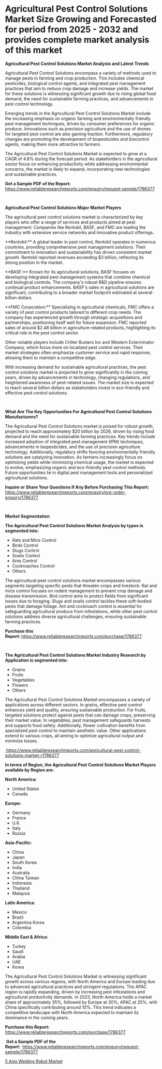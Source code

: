<p><h1>Agricultural Pest Control Solutions Market Size Growing and Forecasted for period from 2025 - 2032 and provides complete market analysis of this market</h1></p><p><strong>Agricultural Pest Control Solutions Market Analysis and Latest Trends</strong></p>
<p><p>Agricultural Pest Control Solutions encompass a variety of methods used to manage pests in farming and crop production. This includes chemical pesticides, biological control agents, and integrated pest management practices that aim to reduce crop damage and increase yields. The market for these solutions is witnessing significant growth due to rising global food demand, the need for sustainable farming practices, and advancements in pest control technology.</p><p>Emerging trends in the Agricultural Pest Control Solutions Market include the increasing emphasis on organic farming and environmentally friendly pest management techniques, driven by consumer preferences for organic produce. Innovations such as precision agriculture and the use of drones for targeted pest control are also gaining traction. Furthermore, regulatory changes are promoting the development of biopesticides and biocontrol agents, making them more attractive to farmers.</p><p>The Agricultural Pest Control Solutions Market is expected to grow at a CAGR of 4.8% during the forecast period. As stakeholders in the agricultural sector focus on enhancing productivity while addressing environmental concerns, the market is likely to expand, incorporating new technologies and sustainable practices.</p></p>
<p><strong>Get a Sample PDF of the Report:&nbsp;</strong> <a href="https://www.reliableresearchreports.com/enquiry/request-sample/1786377?utm_campaign=2953&utm_medium=2&utm_source=Github&utm_content=ia&utm_term=25032025&utm_id=agricultural-pest-control-solutions">https://www.reliableresearchreports.com/enquiry/request-sample/1786377</a></p>
<p>&nbsp;</p>
<p><strong>Agricultural Pest Control Solutions Major Market Players</strong></p>
<p><p>The agricultural pest control solutions market is characterized by key players who offer a range of services and products aimed at pest management. Companies like Rentokil, BASF, and FMC are leading the industry with extensive service networks and innovative product offerings.</p><p>**Rentokil:** A global leader in pest control, Rentokil operates in numerous countries, providing comprehensive pest management solutions. Their commitment to innovation and sustainability has driven consistent market growth. Rentokil reported revenues exceeding $3 billion, reflecting its strong position in the market.</p><p>**BASF:** Known for its agricultural solutions, BASF focuses on developing integrated pest management systems that combine chemical and biological controls. The company's robust R&D pipeline ensures continual product enhancements. BASF's sales in agricultural solutions are significant, contributing to a broader market footprint estimated at several billion dollars.</p><p>**FMC Corporation:** Specializing in agricultural chemicals, FMC offers a variety of pest control products tailored to different crop needs. The company has experienced growth through strategic acquisitions and partnerships, positioning itself well for future expansion. FMC reported sales of around $2.48 billion in agriculture-related products, highlighting its critical role in the pest control sector.</p><p>Other notable players include Critter Busters Inc and Western Exterminator Company, which focus more on localized pest control services. Their market strategies often emphasize customer service and rapid response, allowing them to maintain a competitive edge.</p><p>With increasing demand for sustainable agricultural practices, the pest control solutions market is projected to grow significantly in the coming years, driven by advancements in technology, changing regulations, and heightened awareness of pest-related issues. The market size is expected to reach several billion dollars as stakeholders invest in eco-friendly and effective pest control solutions.</p></p>
<p>&nbsp;</p>
<p><strong>What Are The Key Opportunities For Agricultural Pest Control Solutions Manufacturers?</strong></p>
<p><p>The Agricultural Pest Control Solutions market is poised for robust growth, projected to reach approximately $20 billion by 2026, driven by rising food demand and the need for sustainable farming practices. Key trends include increased adoption of integrated pest management (IPM) techniques, advancements in biopesticides, and the use of precision agriculture technology. Additionally, regulatory shifts favoring environmentally-friendly solutions are catalyzing innovation. As farmers increasingly focus on optimizing yields while minimizing chemical usage, the market is expected to evolve, emphasizing organic and eco-friendly pest control methods. Future opportunities lie in digital pest management tools and personalized agricultural solutions.</p></p>
<p><strong>Inquire or Share Your Questions If Any Before Purchasing This Report:</strong> <a href="https://www.reliableresearchreports.com/enquiry/pre-order-enquiry/1786377?utm_campaign=2953&utm_medium=2&utm_source=Github&utm_content=ia&utm_term=25032025&utm_id=agricultural-pest-control-solutions">https://www.reliableresearchreports.com/enquiry/pre-order-enquiry/1786377</a></p>
<p>&nbsp;</p>
<p><strong>Market Segmentation</strong></p>
<p><strong>The Agricultural Pest Control Solutions Market Analysis by types is segmented into:</strong></p>
<p><ul><li>Rats and Mice Control</li><li>Birds Control</li><li>Slugs Control</li><li>Snails Control</li><li>Ants Control</li><li>Cockroaches Control</li><li>Others</li></ul></p>
<p><p>The agricultural pest control solutions market encompasses various segments targeting specific pests that threaten crops and livestock. Rat and mice control focuses on rodent management to prevent crop damage and disease transmission. Bird control aims to protect fields from significant losses due to foraging. Slugs and snails control tackles these soft-bodied pests that damage foliage. Ant and cockroach control is essential for safeguarding agricultural produce from infestations, while other pest control solutions address diverse agricultural challenges, ensuring sustainable farming practices.</p></p>
<p><strong>Purchase this Report:&nbsp;</strong><a href="https://www.reliableresearchreports.com/purchase/1786377?utm_campaign=2953&utm_medium=2&utm_source=Github&utm_content=ia&utm_term=25032025&utm_id=agricultural-pest-control-solutions">https://www.reliableresearchreports.com/purchase/1786377</a></p>
<p>&nbsp;</p>
<p><strong>The Agricultural Pest Control Solutions Market Industry Research by Application is segmented into:</strong></p>
<p><ul><li>Grains</li><li>Fruits</li><li>Vegetables</li><li>Flowers</li><li>Others</li></ul></p>
<p><p>The Agricultural Pest Control Solutions Market encompasses a variety of applications across different sectors. In grains, effective pest control enhances yield and quality, ensuring sustainable production. For fruits, targeted solutions protect against pests that can damage crops, preserving their market value. In vegetables, pest management safeguards harvests and supports food safety. Additionally, flower cultivation benefits from specialized pest control to maintain aesthetic value. Other applications extend to various crops, all aiming to optimize agricultural output and minimize losses.</p></p>
<p><a href="https://www.reliableresearchreports.com/agricultural-pest-control-solutions-market-r1786377?utm_campaign=2953&utm_medium=2&utm_source=Github&utm_content=ia&utm_term=25032025&utm_id=agricultural-pest-control-solutions">&nbsp;https://www.reliableresearchreports.com/agricultural-pest-control-solutions-market-r1786377</a></p>
<p><strong>In terms of Region, the Agricultural Pest Control Solutions Market Players available by Region are:</strong></p>
<p>
    <p> <strong> North America: </strong>
        <ul>
            <li>United States</li>
            <li>Canada</li>
        </ul>
        </p> 
    <p> <strong> Europe: </strong>
        <ul>
            <li>Germany</li>
            <li>France</li>
            <li>U.K.</li>
            <li>Italy</li>
            <li>Russia</li>
        </ul>
        </p> 
    <p> <strong> Asia-Pacific: </strong>
        <ul>
            <li>China</li>
            <li>Japan</li>
            <li>South Korea</li>
            <li>India</li>
            <li>Australia</li>
            <li>China Taiwan</li>
            <li>Indonesia</li>
            <li>Thailand</li>
            <li>Malaysia</li>
        </ul>
        </p> 
    <p> <strong> Latin America: </strong>
        <ul>
            <li>Mexico</li>
            <li>Brazil</li>
            <li>Argentina Korea</li>
            <li>Colombia</li>
        </ul>
        </p> 
    <p> <strong> Middle East & Africa: </strong>
        <ul>
            <li>Turkey</li>
            <li>Saudi</li>
            <li>Arabia</li>
            <li>UAE</li>
            <li>Korea</li>
        </ul>
    </p>
    </p>
<p><p>The Agricultural Pest Control Solutions Market is witnessing significant growth across various regions, with North America and Europe leading due to advanced agricultural practices and stringent regulations. The APAC region is rapidly expanding, driven by increasing pest infestations and agricultural productivity demands. In 2023, North America holds a market share of approximately 35%, followed by Europe at 30%, APAC at 25%, with China specifically contributing around 10%. This trend indicates a competitive landscape with North America expected to maintain its dominance in the coming years.</p></p>
<p><strong>Purchase this Report: </strong><a href="https://www.reliableresearchreports.com/purchase/1786377?utm_campaign=2953&utm_medium=2&utm_source=Github&utm_content=ia&utm_term=25032025&utm_id=agricultural-pest-control-solutions">https://www.reliableresearchreports.com/purchase/1786377</a></p>
<p>&nbsp;<strong>Get a Sample PDF of the Report:&nbsp;&nbsp;</strong><a href="https://www.reliableresearchreports.com/enquiry/request-sample/1786377?utm_campaign=2953&utm_medium=2&utm_source=Github&utm_content=ia&utm_term=25032025&utm_id=agricultural-pest-control-solutions">https://www.reliableresearchreports.com/enquiry/request-sample/1786377</a></p>
<p><strong></strong></p>
<p><p><a href="https://github.com/paljuhubeyde/Market-Research-Report-List-1/blob/main/5-axis-welding-robot-market.md?utm_campaign=2953&utm_medium=2&utm_source=Github&utm_content=ia&utm_term=25032025&utm_id=agricultural-pest-control-solutions">5 Axis Welding Robot Market</a></p></p>